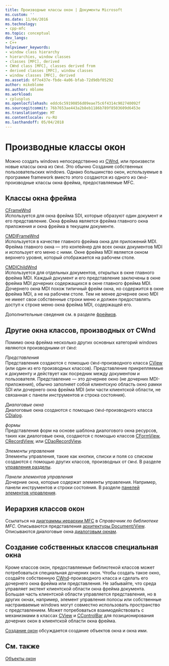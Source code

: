 ```yaml
---
title: Производные классы окон | Документы Microsoft
ms.custom: ''
ms.date: 11/04/2016
ms.technology:
- cpp-mfc
ms.topic: conceptual
dev_langs:
- C++
helpviewer_keywords:
- window class hierarchy
- hierarchies, window classes
- classes [MFC], derived
- CWnd class [MFC], classes derived from
- derived classes [MFC], window classes
- window classes [MFC], derived
ms.assetid: 6f7e437e-fbde-4a06-bfab-72d9dbf05292
author: mikeblome
ms.author: mblome
ms.workload:
- cplusplus
ms.openlocfilehash: eddc6c59190856d09eae75c6f4314c902740092f
ms.sourcegitcommit: 76b7653ae443a2b8eb1186b789f8503609d6453e
ms.translationtype: MT
ms.contentlocale: ru-RU
ms.lasthandoff: 05/04/2018
---
```

# <a name="derived-window-classes"></a>Производные классы окон
Можно создать windows непосредственно из [CWnd](../mfc/reference/cwnd-class.md), или произвести новые классы окна из `CWnd`. Это обычно Создание собственных пользовательских windows. Однако большинство окон, используемые в программе framework вместо этого создаются из одного из `CWnd`-производные классы окна фрейма, предоставляемые MFC.  
  
## <a name="frame-window-classes"></a>Классы окна фрейма  
 [CFrameWnd](../mfc/reference/cframewnd-class.md)  
 Используется для окна фрейма SDI, которые образуют один документ и его представление. Окна фрейма является фрейма главного окна приложения и окна фрейма в текущем документе.  
  
 [CMDIFrameWnd](../mfc/reference/cmdiframewnd-class.md)  
 Используется в качестве главного фрейма окна для приложений MDI. Фрейма главного окна — это контейнер для всех окнах документов MDI и использует его меню с ними. Окне фрейма MDI является окном верхнего уровня, который отображается на рабочем столе.  
  
 [CMDIChildWnd](../mfc/reference/cmdichildwnd-class.md)  
 Используется для отдельных документов, открытых в окне главного фрейма MDI. Каждый документ и его представление заключены в окне фрейма MDI дочерних содержащихся в окне главного фрейма MDI. Дочернего окна MDI похож типичный фрейм окна, но содержится в окне фрейма MDI, а не на рабочем столе. Тем не менее дочернее окно MDI не имеет свои собственные строки меню и должен предоставлять доступ к строке меню окна фрейма MDI, содержащей его.  
  
 Дополнительные сведения см. в разделе [фреймов](../mfc/frame-windows.md).  
  
## <a name="other-window-classes-derived-from-cwnd"></a>Другие окна классов, производных от CWnd  
 Помимо окна фрейма несколько других основных категорий windows являются производными от `CWnd`:  
  
 *Представления*  
 Представления создаются с помощью `CWnd`-производного класса [CView](../mfc/reference/cview-class.md) (или один из его производных классов). Представление прикрепляемые к документу и действует как посредник между документом и пользователя. Представление — это дочернее окно (не дочерних MDI-приложения), обычно заполняет собой клиентскую область окно рамки SDI или дочернего окна фрейма MDI (или части клиентской области, не связанная с панели инструментов и строка состояния).  
  
 *Диалоговые окна*  
 Диалоговые окна создаются с помощью `CWnd`-производного класса [CDialog](../mfc/reference/cdialog-class.md).  
  
 *формы*  
 Представления форм на основе шаблона диалогового окна ресурсов, таких как диалоговые окна, создаются с помощью классов [CFormView](../mfc/reference/cformview-class.md), [CRecordView](../mfc/reference/crecordview-class.md), или [CDaoRecordView](../mfc/reference/cdaorecordview-class.md).  
  
 *Элементы управления*  
 Элементы управления, такие как кнопки, списки и поля со списком создаются с помощью других классов, производных от `CWnd`. В разделе [управления разделы](../mfc/controls-mfc.md).  
  
 *Панели элементов управления*  
 Дочерние окна, которые содержат элементы управления. Например, панели инструментов и строки состояния. В разделе [панелей элементов управления](../mfc/control-bars.md).  
  
## <a name="window-class-hierarchy"></a>Иерархия классов окон  
 Ссылаться на [диаграммы иерархии MFC](../mfc/hierarchy-chart.md) в *Справочник по библиотеке MFC*. Описываются представления [архитектуры Document/View](../mfc/document-view-architecture.md). Описываются диалоговые окна [диалоговым окнам](../mfc/dialog-boxes.md).  
  
## <a name="creating-your-own-special-purpose-window-classes"></a>Создание собственных классов специальная окна  
 Кроме классов окон, предоставляемые библиотекой классов может потребоваться специальная дочерних окон. Чтобы создать такое окно, создайте собственную [CWnd](../mfc/reference/cwnd-class.md)-производного класса и сделать его дочернего окна фрейма или представления. Не забывайте, что среда управляет экстент клиентской области окна фрейма документа. Большая часть клиентской области управляется представления, но в других окнах, например, элемент управления полосы или собственные настраиваемые windows могут совместно использовать пространство с представлением. Может потребоваться взаимодействовать с механизмами в классах [CView](../mfc/reference/cview-class.md) и [CControlBar](../mfc/reference/ccontrolbar-class.md) для позиционирования дочерних окон в клиентской области окна фрейма.  
  
 [Создание окон](../mfc/creating-windows.md) обсуждается создание объектов окна и окна ими.  
  
## <a name="see-also"></a>См. также  
 [Объекты окон](../mfc/window-objects.md)

